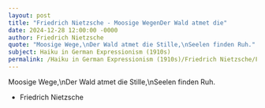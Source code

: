 ```yaml
---
layout: post
title: "Friedrich Nietzsche - Moosige WegenDer Wald atmet die"
date: 2024-12-28 12:00:00 -0000
author: Friedrich Nietzsche
quote: "Moosige Wege,\nDer Wald atmet die Stille,\nSeelen finden Ruh."
subject: Haiku in German Expressionism (1910s)
permalink: /Haiku in German Expressionism (1910s)/Friedrich Nietzsche/Friedrich Nietzsche - Moosige WegenDer Wald atmet die
---
```


Moosige Wege,\nDer Wald atmet die Stille,\nSeelen finden Ruh.

- Friedrich Nietzsche
